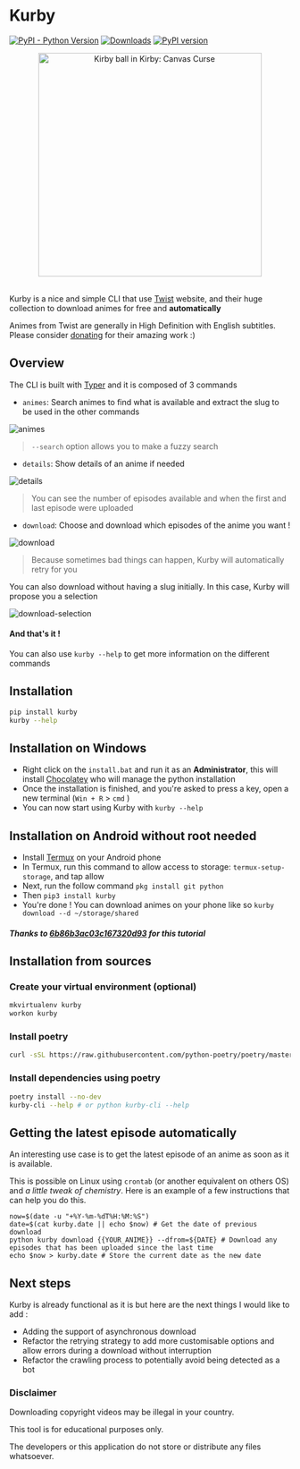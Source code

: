 # Kurby
[![PyPI - Python Version](https://img.shields.io/badge/python-3.7%20%7C%203.8%20%7C%203.9-blue)](https://docs.python.org/3/whatsnew/3.7.html) [![Downloads](https://pepy.tech/badge/kurby)](https://pepy.tech/project/twistdl) [![PyPI version](https://badge.fury.io/py/kurby.svg)](https://badge.fury.io/py/twistdl)

<div align="center">
    <img src="docs/kurby.png" alt="Kirby ball in Kirby: Canvas Curse" height=400, width=400/>
</div>
<br>


Kurby is a nice and simple CLI that use [Twist](https://twist.moe) website, and their huge collection to download animes for free and **automatically**

Animes from Twist are generally in High Definition with English subtitles. Please consider [donating](https://twist.moe) for their amazing work :)

## Overview
The CLI is built with [Typer](https://github.com/tiangolo/typer) and it is composed of 3 commands

- `animes`: Search animes to find what is available and extract the slug to be used in the other commands

![animes](docs/examples/animes.gif)
  
> `--search` option allows you to make a fuzzy search
  
- `details`: Show details of an anime if needed

![details](docs/examples/details.gif)
  
> You can see the number of episodes available and when the first and last episode were uploaded
  
- `download`: Choose and download which episodes of the anime you want !

![download](docs/examples/download.gif)

> Because sometimes bad things can happen, Kurby will automatically retry for you

You can also download without having a slug initially. In this case, Kurby will propose you a selection

![download-selection](docs/examples/download-selection.gif)

#### And that's it !

You can also use `kurby --help` to get more information on the different commands

## Installation
```bash
pip install kurby
kurby --help
```

## Installation on Windows
- Right click on the `install.bat` and run it as an **Administrator**, this will install [Chocolatey](https://chocolatey.org/) who will manage the python installation
- Once the installation is finished, and you're asked to press a key, open a new terminal (`Win + R` > `cmd` )
- You can now start using Kurby with `kurby --help`

## Installation on Android without root needed
- Install [Termux](https://play.google.com/store/apps/details?id=com.termux) on your Android phone
- In Termux, run this command to allow access to storage: `termux-setup-storage`, and tap allow
- Next, run the follow command `pkg install git python`
- Then `pip3 install kurby`
- You're done ! You can download animes on your phone like so `kurby download --d ~/storage/shared`

##### *Thanks to [6b86b3ac03c167320d93](https://www.reddit.com/user/6b86b3ac03c167320d93/) for this tutorial*

## Installation from sources
### Create your virtual environment (optional)
````bash
mkvirtualenv kurby
workon kurby
````
### Install poetry
```bash
curl -sSL https://raw.githubusercontent.com/python-poetry/poetry/master/get-poetry.py | python -
```
### Install dependencies using poetry
```bash
poetry install --no-dev
kurby-cli --help # or python kurby-cli --help
```

## Getting the latest episode automatically
An interesting use case is to get the latest episode of an anime as soon as it is available.

This is possible on Linux using `crontab` (or another equivalent on others OS) and _a little tweak of chemistry_.
Here is an example of a few instructions that can help you do this.
```shell
now=$(date -u "+%Y-%m-%dT%H:%M:%S")
date=$(cat kurby.date || echo $now) # Get the date of previous download
python kurby download {{YOUR_ANIME}} --dfrom=${DATE} # Download any episodes that has been uploaded since the last time
echo $now > kurby.date # Store the current date as the new date
```

## Next steps
Kurby is already functional as it is but here are the next things I would like to add :
- Adding the support of asynchronous download
- Refactor the retrying strategy to add more customisable options and allow errors during a download without interruption
- Refactor the crawling process to potentially avoid being detected as a bot

### Disclaimer
Downloading copyright videos may be illegal in your country.

This tool is for educational purposes only.

The developers or this application do not store or distribute any files whatsoever.
